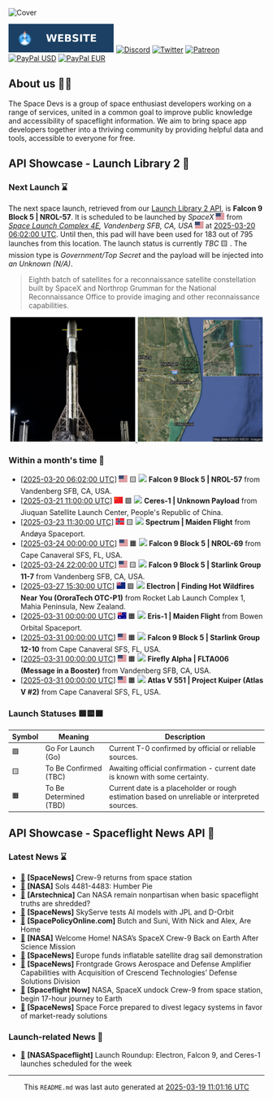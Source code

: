 ![Cover](https://raw.githubusercontent.com/TheSpaceDevs/Tutorials/main/assets/tsd_cover.png)


[![Website](https://raw.githubusercontent.com/TheSpaceDevs/Tutorials/e36b2c250ce7fcd4a801c1ed6cb1f9f9d031696b/assets/badge_tsd_website.svg)](https://thespacedevs.com/)
[![Discord](https://img.shields.io/badge/Discord-%237289DA.svg?style=for-the-badge&logo=discord&logoColor=white)](https://discord.gg/p7ntkNA)
[![Twitter](https://img.shields.io/badge/Twitter-%231DA1F2.svg?style=for-the-badge&logo=Twitter&logoColor=white)](https://twitter.com/TheSpaceDevs)
[![Patreon](https://img.shields.io/badge/Patreon-F96854?style=for-the-badge&logo=patreon&logoColor=white)](https://www.patreon.com/TheSpaceDevs)
[![PayPal USD](https://img.shields.io/badge/PayPal-00457C?style=for-the-badge&logo=paypal&logoColor=white&label=USD)](https://www.paypal.com/donate/?hosted_button_id=UCPX4EL6E9JFA)
[![PayPal EUR](https://img.shields.io/badge/PayPal-00457C?style=for-the-badge&logo=paypal&logoColor=white&label=EUR)](https://www.paypal.com/donate/?hosted_button_id=5S7MGGWJJBHL6)

## About us 🧑‍🚀
The Space Devs is a group of space enthusiast developers working on a range of
services, united in a common goal to improve public knowledge and accessibility
of spaceflight information. We aim to bring space app developers together into a
thriving community by providing helpful data and tools, accessible to everyone
for free.

## API Showcase - Launch Library 2 🚀

### Next Launch ⌛
The next space launch, retrieved from our
<a href="https://thespacedevs.com/llapi">Launch Library 2 API</a>, is
**Falcon 9 Block 5 | NROL-57**. It is scheduled to be launched by *SpaceX*
<img width="17" src="https://raw.githubusercontent.com/lipis/flag-icons/main/flags/4x3/us.svg" />
from *<a href="https://en.wikipedia.org/wiki/Vandenberg_Space_Launch_Complex_4#SLC-4E">Space Launch Complex 4E</a>, Vandenberg SFB, CA, USA*
<img width="17" src="https://raw.githubusercontent.com/lipis/flag-icons/main/flags/4x3/us.svg" />
at <a href="https://www.timeanddate.com/worldclock/fixedtime.html?iso=20250320T060200">2025-03-20 06:02:00 UTC</a>.  Until
then, this pad will have been used for 183
out of 795 launches from this location. The launch status is currently
*TBC* 🟨 . The mission type is
*Government/Top Secret* and the payload will be injected
into *an Unknown
(N/A)*.
<br>
<blockquote>
  Eighth batch of satellites for a reconnaissance satellite constellation built by SpaceX and Northrop Grumman for the National Reconnaissance Office to provide imaging and other reconnaissance capabilities.
</blockquote>

<p float="left" align="center">
  <a href="https://en.wikipedia.org/wiki/Falcon_9" >
    <img alt="launch-image" width="49%" src="profile/cache/launch_image.png" />
  </a>
  <a href="https://www.google.com/maps?q=34.632,-120.611" >
    <img alt="pad-location" width="49%" src="profile/cache/new_pad_image.png"  />
  </a>
</p>

### Within a month's time 📅
- \[<a href="https://www.timeanddate.com/worldclock/fixedtime.html?iso=20250320T060200">2025-03-20 06:02:00 UTC</a>\]  <img width="17" src="https://raw.githubusercontent.com/lipis/flag-icons/main/flags/4x3/us.svg" /> 🟨  <a href="https://www.google.com/calendar/render?action=TEMPLATE&text=Falcon 9 Block 5 | NROL-57&location=Vandenberg SFB, CA, USA&dates=20250320T060200Z%2F20250320T083100Z"><img border="0" width="15" src="https://upload.wikimedia.org/wikipedia/commons/a/a5/Google_Calendar_icon_%282020%29.svg"></a> **Falcon 9 Block 5 | NROL-57** from Vandenberg SFB, CA, USA.
- \[<a href="https://www.timeanddate.com/worldclock/fixedtime.html?iso=20250321T110000">2025-03-21 11:00:00 UTC</a>\]  <img width="17" src="https://raw.githubusercontent.com/lipis/flag-icons/main/flags/4x3/cn.svg" /> 🟩  <a href="https://www.google.com/calendar/render?action=TEMPLATE&text=Ceres-1 | Unknown Payload&location=Jiuquan Satellite Launch Center, People&#x27;s Republic of China&dates=20250321T110000Z%2F20250321T114700Z"><img border="0" width="15" src="https://upload.wikimedia.org/wikipedia/commons/a/a5/Google_Calendar_icon_%282020%29.svg"></a> **Ceres-1 | Unknown Payload** from Jiuquan Satellite Launch Center, People's Republic of China.
- \[<a href="https://www.timeanddate.com/worldclock/fixedtime.html?iso=20250323T113000">2025-03-23 11:30:00 UTC</a>\]  <img width="17" src="https://raw.githubusercontent.com/lipis/flag-icons/main/flags/4x3/no.svg" /> 🟨  <a href="https://www.google.com/calendar/render?action=TEMPLATE&text=Spectrum | Maiden Flight&location=Andøya Spaceport&dates=20250323T113000Z%2F20250323T143000Z"><img border="0" width="15" src="https://upload.wikimedia.org/wikipedia/commons/a/a5/Google_Calendar_icon_%282020%29.svg"></a> **Spectrum | Maiden Flight** from Andøya Spaceport.
- \[<a href="https://www.timeanddate.com/worldclock/fixedtime.html?iso=20250324T000000">2025-03-24 00:00:00 UTC</a>\]  <img width="17" src="https://raw.githubusercontent.com/lipis/flag-icons/main/flags/4x3/us.svg" /> 🟧  <a href="https://www.google.com/calendar/render?action=TEMPLATE&text=Falcon 9 Block 5 | NROL-69&location=Cape Canaveral SFS, FL, USA&dates=20250324T000000Z%2F20250324T000000Z"><img border="0" width="15" src="https://upload.wikimedia.org/wikipedia/commons/a/a5/Google_Calendar_icon_%282020%29.svg"></a> **Falcon 9 Block 5 | NROL-69** from Cape Canaveral SFS, FL, USA.
- \[<a href="https://www.timeanddate.com/worldclock/fixedtime.html?iso=20250324T220000">2025-03-24 22:00:00 UTC</a>\]  <img width="17" src="https://raw.githubusercontent.com/lipis/flag-icons/main/flags/4x3/us.svg" /> 🟨  <a href="https://www.google.com/calendar/render?action=TEMPLATE&text=Falcon 9 Block 5 | Starlink Group 11-7&location=Vandenberg SFB, CA, USA&dates=20250324T220000Z%2F20250325T022200Z"><img border="0" width="15" src="https://upload.wikimedia.org/wikipedia/commons/a/a5/Google_Calendar_icon_%282020%29.svg"></a> **Falcon 9 Block 5 | Starlink Group 11-7** from Vandenberg SFB, CA, USA.
- \[<a href="https://www.timeanddate.com/worldclock/fixedtime.html?iso=20250327T153000">2025-03-27 15:30:00 UTC</a>\]  <img width="17" src="https://raw.githubusercontent.com/lipis/flag-icons/main/flags/4x3/nz.svg" /> 🟩  <a href="https://www.google.com/calendar/render?action=TEMPLATE&text=Electron | Finding Hot Wildfires Near You (OroraTech OTC-P1)&location=Rocket Lab Launch Complex 1, Mahia Peninsula, New Zealand&dates=20250327T153000Z%2F20250327T153000Z"><img border="0" width="15" src="https://upload.wikimedia.org/wikipedia/commons/a/a5/Google_Calendar_icon_%282020%29.svg"></a> **Electron | Finding Hot Wildfires Near You (OroraTech OTC-P1)** from Rocket Lab Launch Complex 1, Mahia Peninsula, New Zealand.
- \[<a href="https://www.timeanddate.com/worldclock/fixedtime.html?iso=20250331T000000">2025-03-31 00:00:00 UTC</a>\]  <img width="17" src="https://raw.githubusercontent.com/lipis/flag-icons/main/flags/4x3/au.svg" /> 🟧  <a href="https://www.google.com/calendar/render?action=TEMPLATE&text=Eris-1 | Maiden Flight&location=Bowen Orbital Spaceport&dates=20250331T000000Z%2F20250331T000000Z"><img border="0" width="15" src="https://upload.wikimedia.org/wikipedia/commons/a/a5/Google_Calendar_icon_%282020%29.svg"></a> **Eris-1 | Maiden Flight** from Bowen Orbital Spaceport.
- \[<a href="https://www.timeanddate.com/worldclock/fixedtime.html?iso=20250331T000000">2025-03-31 00:00:00 UTC</a>\]  <img width="17" src="https://raw.githubusercontent.com/lipis/flag-icons/main/flags/4x3/us.svg" /> 🟧  <a href="https://www.google.com/calendar/render?action=TEMPLATE&text=Falcon 9 Block 5 | Starlink Group 12-10&location=Cape Canaveral SFS, FL, USA&dates=20250331T000000Z%2F20250331T000000Z"><img border="0" width="15" src="https://upload.wikimedia.org/wikipedia/commons/a/a5/Google_Calendar_icon_%282020%29.svg"></a> **Falcon 9 Block 5 | Starlink Group 12-10** from Cape Canaveral SFS, FL, USA.
- \[<a href="https://www.timeanddate.com/worldclock/fixedtime.html?iso=20250331T000000">2025-03-31 00:00:00 UTC</a>\]  <img width="17" src="https://raw.githubusercontent.com/lipis/flag-icons/main/flags/4x3/us.svg" /> 🟧  <a href="https://www.google.com/calendar/render?action=TEMPLATE&text=Firefly Alpha | FLTA006 (Message in a Booster)&location=Vandenberg SFB, CA, USA&dates=20250331T000000Z%2F20250331T000000Z"><img border="0" width="15" src="https://upload.wikimedia.org/wikipedia/commons/a/a5/Google_Calendar_icon_%282020%29.svg"></a> **Firefly Alpha | FLTA006 (Message in a Booster)** from Vandenberg SFB, CA, USA.
- \[<a href="https://www.timeanddate.com/worldclock/fixedtime.html?iso=20250331T000000">2025-03-31 00:00:00 UTC</a>\]  <img width="17" src="https://raw.githubusercontent.com/lipis/flag-icons/main/flags/4x3/us.svg" /> 🟧  <a href="https://www.google.com/calendar/render?action=TEMPLATE&text=Atlas V 551 | Project Kuiper (Atlas V #2)&location=Cape Canaveral SFS, FL, USA&dates=20250331T000000Z%2F20250331T000000Z"><img border="0" width="15" src="https://upload.wikimedia.org/wikipedia/commons/a/a5/Google_Calendar_icon_%282020%29.svg"></a> **Atlas V 551 | Project Kuiper (Atlas V #2)** from Cape Canaveral SFS, FL, USA.


### Launch Statuses 🟩🟨🟧
<p align="center">
    <table class="tg">
    <thead>
      <tr>
        <th class="tg-0pky">Symbol</th>
        <th class="tg-0pky">Meaning</th>
        <th class="tg-0pky">Description</th>
      </tr>
    </thead>
    <tbody>
      <tr>
        <td class="tg-0pky">🟩</td>
        <td class="tg-0pky">Go For Launch (Go)</td>
        <td class="tg-0pky">Current T-0 confirmed by official or reliable sources.</td>
      </tr>
      <tr>
        <td class="tg-0pky">🟨</td>
        <td class="tg-0pky">To Be Confirmed (TBC)</td>
        <td class="tg-0pky">Awaiting official confirmation - current date is known with some certainty.</td>
      </tr>
      <tr>
        <td class="tg-0pky">🟧</td>
        <td class="tg-0pky">To Be Determined (TBD)</td>
        <td class="tg-0pky">Current date is a placeholder or rough estimation based on unreliable or interpreted sources.</td>
      </tr>
    </tbody>
    </table>
</p>

## API Showcase - Spaceflight News API 📰

### Latest News ⌛
- <a href="https://spacenews.com/crew-9-returns-from-space-station/" >🔗</a> **[SpaceNews]** Crew-9 returns from space station
- <a href="https://science.nasa.gov/blog/sols-4481-4483-humber-pie/" >🔗</a> **[NASA]** Sols 4481-4483: Humber Pie
- <a href="https://arstechnica.com/space/2025/03/can-nasa-remain-nonpartisan-when-basic-spaceflight-truths-are-shredded/" >🔗</a> **[Arstechnica]** Can NASA remain nonpartisan when basic spaceflight truths are shredded?
- <a href="https://spacenews.com/skyserve-tests-ai-models-with-jpl-and-d-orbit/" >🔗</a> **[SpaceNews]** SkyServe tests AI models with JPL and D-Orbit
- <a href="https://spacepolicyonline.com/news/butch-and-suni-with-nick-and-alex-are-home/" >🔗</a> **[SpacePolicyOnline.com]** Butch and Suni, With Nick and Alex, Are Home
- <a href="https://www.nasa.gov/news-release/welcome-home-nasas-spacex-crew-9-back-on-earth-after-science-mission/" >🔗</a> **[NASA]** Welcome Home! NASA’s SpaceX Crew-9 Back on Earth After Science Mission
- <a href="https://spacenews.com/europe-funds-inflatable-satellite-drag-sail-demonstration/" >🔗</a> **[SpaceNews]** Europe funds inflatable satellite drag sail demonstration
- <a href="https://spacenews.com/frontgrade-grows-aerospace-and-defense-amplifier-capabilities-with-acquisition-of-crescend-technologies-defense-solutions-division/" >🔗</a> **[SpaceNews]** Frontgrade Grows Aerospace and Defense Amplifier Capabilities with Acquisition of Crescend Technologies’ Defense Solutions Division
- <a href="https://spaceflightnow.com/2025/03/18/nasa-spacex-undock-crew-9-from-space-station-begin-17-hour-journey-to-earth/" >🔗</a> **[Spaceflight Now]** NASA, SpaceX undock Crew-9 from space station, begin 17-hour journey to Earth
- <a href="https://spacenews.com/space-force-prepared-to-divest-legacy-systems-in-favor-of-market-ready-solutions/" >🔗</a> **[SpaceNews]** Space Force prepared to divest legacy systems in favor of market-ready solutions


### Launch-related News 🚀

- <a href="https://www.nasaspaceflight.com/2025/03/launch-roundup-031725/" >🔗</a> **[NASASpaceflight]** Launch Roundup: Electron, Falcon 9, and Ceres-1 launches scheduled for the week


<hr>
  <div align="center">
  This <code>README.md</code> was last auto generated at <a href="https://www.timeanddate.com/worldclock/fixedtime.html?iso=20250319T110116">2025-03-19 11:01:16 UTC</a>
  <br>
  <!-- <a href="https://medium.com/@g.h.garrett" target="_blank">Learn to add space launches to your profile here!</a> -->
</div>